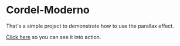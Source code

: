 # Cordel-Moderno
That's a simple project to demonstrate how to use the parallax effect.

<a href="https://silasfas.github.io/Cordel-Moderno/">Click here</a> so you can see it into action. 